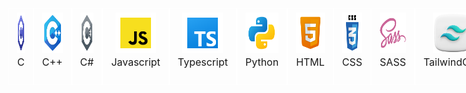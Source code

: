 <div style="display: flex; grid-template-columns: auto auto auto auto auto auto auto auto auto; background-color: transparent;">
    <div style="background-color: transparent; border: 1px solid white; padding: 6px 13px; text-align: center; font-size: 16px;">
        <img src="./images/icons/icons8-c-programming-100.png" style="width: 65px; height: 65px;" />
        <p style="padding: 0; margin: 0;">C</p>
    </div>
    <div style="background-color: transparent; border: 1px solid white; padding: 6px 13px; text-align: center; font-size: 16px;">
        <img src="./images/icons/icons8-c++-100.png" style="width: 65px; height: 65px;" />
        <p style="padding: 0; margin: 0;">C++</p>
    </div>
    <div style="background-color: transparent; border: 1px solid white; padding: 6px 13px; text-align: center; font-size: 16px;">
        <img src="./images/icons/icons8-c-sharp-logo-100.png" style="width: 65px; height: 65px;" />
        <p style="padding: 0; margin: 0;">C#</p>
    </div>
    <div style="background-color: transparent; border: 1px solid white; padding: 6px 13px; text-align: center; font-size: 16px;">
        <img src="./images/icons/icons8-javascript-240.png" style="width: 65px; height: 65px;" />
        <p style="padding: 0; margin: 0;">Javascript</p>
    </div>
    <div style="background-color: transparent; border: 1px solid white; padding: 6px 13px; text-align: center; font-size: 16px;">
        <img src="./images/icons/icons8-typescript-240.png" style="width: 65px; height: 65px;" />
        <p style="padding: 0; margin: 0;">Typescript</p>
    </div>
    <div style="background-color: transparent; border: 1px solid white; padding: 6px 13px; text-align: center; font-size: 16px;">
        <img src="./images/icons/icons8-python-240.png" style="width: 65px; height: 65px;" />
        <p style="padding: 0; margin: 0;">Python</p>
    </div>
    <div style="background-color: transparent; border: 1px solid white; padding: 6px 13px; text-align: center; font-size: 16px;">
        <img src="./images/icons/icons8-html-5-240.png" style="width: 65px; height: 65px;" />
        <p style="padding: 0; margin: 0;">HTML</p>
    </div>
    <div style="background-color: transparent; border: 1px solid white; padding: 6px 13px; text-align: center; font-size: 16px;">
        <img src="./images/icons/css.png" style="width: 65px; height: 65px;" />
        <p style="padding: 0; margin: 0;">CSS</p>
    </div>
    <div style="background-color: transparent; border: 1px solid white; padding: 6px 13px; text-align: center; font-size: 16px;">
        <img src="./images/icons/sass.png" style="width: 65px; height: 65px;" />
        <p style="padding: 0; margin: 0;">SASS</p>
    </div>
    <div style="background-color: transparent; border: 1px solid white; padding: 6px 13px; text-align: center; font-size: 16px;">
        <img src="./images/icons/tailwindcss.png" style="width: 65px; height: 65px;" />
        <p style="padding: 0; margin: 0;">TailwindCSS</p>
    </div>
    <div style="background-color: transparent; border: 1px solid white; padding: 6px 13px; text-align: center; font-size: 16px;">
        <img src="./images/icons/php-15.png" style="width: 65px; height: 65px;" />
        <p style="padding: 0; margin: 0;">PHP</p>
    </div>
    <div style="background-color: transparent; border: 1px solid white; padding: 6px 13px; text-align: center; font-size: 16px;">
        <img src="./images/icons/laravel-icon-995x1024-dk77ahh4.png" style="width: 65px; height: 65px;" />
        <p style="padding: 0; margin: 0;">Laravel</p>
    </div>
    <div style="background-color: transparent; border: 1px solid white; padding: 6px 13px; text-align: center; font-size: 16px;">
        <img src="./images/icons/1175246.png" style="width: 65px; height: 65px;" />
        <p style="padding: 0; margin: 0;">Codeigniter</p>
    </div>
    <div style="background-color: transparent; border: 1px solid white; padding: 6px 13px; text-align: center; font-size: 16px;">
        <img src="./images/icons/wordpress-logo-wordpress-icon-transparent-free-png.png" style="width: 65px; height: 65px;" />
        <p style="padding: 0; margin: 0;">WordPress</p>
    </div>
    <div style="background-color: transparent; border: 1px solid white; padding: 6px 13px; text-align: center; font-size: 16px;">
        <img src="./images/icons/React-icon.svg.png" style="width: 65px; height: 65px;" />
        <p style="padding: 0; margin: 0;">React</p>
    </div>
    <div style="background-color: transparent; border: 1px solid white; padding: 6px 13px; text-align: center; font-size: 16px;">
        <img src="./images/icons/4695757.png" style="width: 65px; height: 65px;" />
        <p style="padding: 0; margin: 0;">React Native</p>
    </div>
    <div style="background-color: transparent; border: 1px solid white; padding: 6px 13px; text-align: center; font-size: 16px;">
        <img src="./images/icons/icons8-vuejs-240.png" style="width: 65px; height: 65px;" />
        <p style="padding: 0; margin: 0;">Vue</p>
    </div>
    <div style="background-color: transparent; border: 1px solid white; padding: 6px 13px; text-align: center; font-size: 16px;">
        <img src="./images/icons/icons8-angularjs-100.png" style="width: 65px; height: 65px;" />
        <p style="padding: 0; margin: 0;">Angular</p>
    </div>
    <div style="background-color: transparent; border: 1px solid white; padding: 6px 13px; text-align: center; font-size: 16px;">
        <img src="./images/icons/icons8-next.js-240.png" style="width: 65px; height: 65px;" />
        <p style="padding: 0; margin: 0;">Nextjs</p>
    </div>
    <div style="background-color: transparent; border: 1px solid white; padding: 6px 13px; text-align: center; font-size: 16px;">
        <img src="./images/icons/icons8-vite-240.png" style="width: 65px; height: 65px;" />
        <p style="padding: 0; margin: 0;">Vite</p>
    </div>
    <div style="background-color: transparent; border: 1px solid white; padding: 6px 13px; text-align: center; font-size: 16px;">
        <img src="./images/icons/icons8-node-js-240.png" style="width: 65px; height: 65px;" />
        <p style="padding: 0; margin: 0;">Nodejs</p>
    </div>
    <div style="background-color: transparent; border: 1px solid white; padding: 6px 13px; text-align: center; font-size: 16px;">
        <img src="./images/icons/icons8-opencv-240.png" style="width: 65px; height: 65px;" />
        <p style="padding: 0; margin: 0;">OpenCV</p>
    </div>
    <div style="background-color: transparent; border: 1px solid white; padding: 6px 13px; text-align: center; font-size: 16px;">
        <img src="./images/icons/icons8-unity-240.png" style="width: 65px; height: 65px;" />
        <p style="padding: 0; margin: 0;">Unity</p>
    </div>
    <div style="background-color: transparent; border: 1px solid white; padding: 6px 13px; text-align: center; font-size: 16px;">
        <img src="./images/icons/icons8-blender-3d-240.png" style="width: 65px; height: 65px;" />
        <p style="padding: 0; margin: 0;">Blender</p>
    </div>
</div>